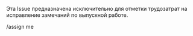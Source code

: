 Эта Issue предназначена исключительно для отметки трудозатрат на исправление замечаний по выпускной работе.

/assign me
